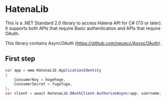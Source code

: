 # HatenaLib

This is a .NET Standard 2.0 library to access Hatena API for C# (7.0 or later). It supports both APIs that require Basic authentication and APIs that require OAuth.

This library contains AsyncOAuth (https://github.com/neuecc/AsyncOAuth).


## First step

~~~C#
var app = new HatenaLib.ApplicationIdentity
{
    ConsumerKey = hogehoge,
    ConsumerSecret = fugafuga,
};
var client = await HatenaLib.OAuthClient.AuthorizeAsync(app, username, password);
~~~
